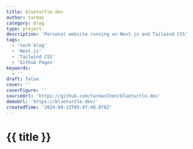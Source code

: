 ```yaml
---
title: blueturtle.dev
author: tarmac
category: blog
type: project
description: 'Personal website running on Next.js and Tailwind CSS'
tags:
  - 'tech blog'
  - 'Next.js'
  - 'Tailwind CSS'
  - 'Github Pages'
keywords:
  - ''
draft: false
cover: ''
coverFigure: ''
sourceUrl: 'https://github.com/tarmacChen/blueturtle.dev'
demoUrl: 'https://blueturtle.dev/'
createdTime: '2024-04-12T05:47:48.076Z'
---
```


# {{ title }}
